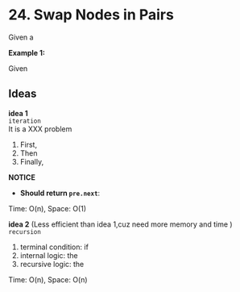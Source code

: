 # 24. Swap Nodes in Pairs  
Given a

**Example 1:**    

Given 

## Ideas  
**idea 1**   
`iteration`  
It is a XXX problem   
1. First,   
2. Then
3. Finally, 

**NOTICE**    
* **Should return `pre.next`**:     

Time: O(n), Space: O(1)      

**idea 2** (Less efficient than idea 1,cuz need more memory and time )   
`recursion`  
1. terminal condition: if 
2. internal logic: the 
3. recursive logic: the 

Time: O(n), Space: O(n) 
